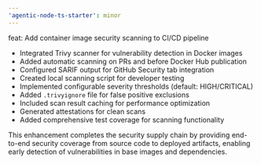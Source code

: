 ```yaml
---
'agentic-node-ts-starter': minor
---
```


feat: Add container image security scanning to CI/CD pipeline

- Integrated Trivy scanner for vulnerability detection in Docker images
- Added automatic scanning on PRs and before Docker Hub publication
- Configured SARIF output for GitHub Security tab integration
- Created local scanning script for developer testing
- Implemented configurable severity thresholds (default: HIGH/CRITICAL)
- Added `.trivyignore` file for false positive exclusions
- Included scan result caching for performance optimization
- Generated attestations for clean scans
- Added comprehensive test coverage for scanning functionality

This enhancement completes the security supply chain by providing end-to-end security coverage from source code to deployed artifacts, enabling early detection of vulnerabilities in base images and dependencies.
